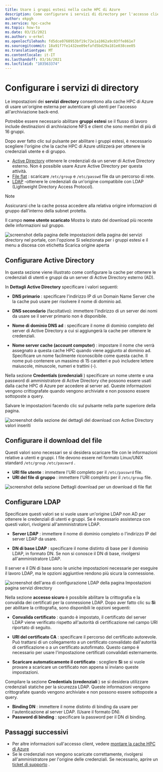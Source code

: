 ```yaml
---
title: Usare i gruppi estesi nella cache HPC di Azure
description: Come configurare i servizi di directory per l'accesso client a destinazioni di archiviazione nella cache HPC di Azure
author: ekpgh
ms.service: hpc-cache
ms.topic: how-to
ms.date: 03/15/2021
ms.author: v-erkel
ms.openlocfilehash: fd5dce0760953bf19c72e1a1062a9c03ffe861e7
ms.sourcegitcommit: 18a91f7fe1432ee09efafd5bd29a181e038cee05
ms.translationtype: MT
ms.contentlocale: it-IT
ms.lasthandoff: 03/16/2021
ms.locfileid: "103563374"
---
```

# <a name="configure-directory-services"></a>Configurare i servizi di directory

Le impostazioni dei **servizi directory** consentono alla cache HPC di Azure di usare un'origine esterna per autenticare gli utenti per l'accesso all'archiviazione back-end.

Potrebbe essere necessario abilitare **gruppi estesi** se il flusso di lavoro include destinazioni di archiviazione NFS e client che sono membri di più di 16 gruppi.

Dopo aver fatto clic sul pulsante per abilitare i gruppi estesi, è necessario scegliere l'origine che la cache HPC di Azure utilizzerà per ottenere le credenziali utente e di gruppo.

* [Active Directory](#configure-active-directory) ottenere le credenziali da un server di Active Directory esterno. Non è possibile usare Azure Active Directory per questa attività.
* [File flat](#configure-file-download) : scaricare `/etc/group` e `/etc/passwd` file da un percorso di rete.
* [LDAP](#configure-ldap) -ottenere le credenziali da un'origine compatibile con LDAP (Lightweight Directory Access Protocol).

> [!NOTE]
> Assicurarsi che la cache possa accedere alla relativa origine informazioni di gruppo dall'interno della subnet protetta.<!-- + details/examples -->

Il campo **nome utente scaricato** Mostra lo stato del download più recente delle informazioni sul gruppo.

![screenshot della pagina delle impostazioni della pagina dei servizi directory nel portale, con l'opzione Sì selezionata per i gruppi estesi e il menu a discesa con etichetta Scarica origine aperta](media/directory-services-select-group-source.png)

## <a name="configure-active-directory"></a>Configurare Active Directory

In questa sezione viene illustrato come configurare la cache per ottenere le credenziali di utenti e gruppi da un server di Active Directory esterno (AD).

In **Dettagli Active Directory** specificare i valori seguenti:

* **DNS primario** : specificare l'indirizzo IP di un Domain Name Server che la cache può usare per risolvere il nome di dominio ad.

* **DNS secondario** (facoltativo): immettere l'indirizzo di un server dei nomi da usare se il server primario non è disponibile.

* **Nome di dominio DNS ad** : specificare il nome di dominio completo del server di Active Directory a cui si aggiungerà la cache per ottenere le credenziali.

* **Nome server cache (account computer)** : impostare il nome che verrà assegnato a questa cache HPC quando viene aggiunto al dominio ad. Specificare un nome facilmente riconoscibile come questa cache. Il nome può contenere un massimo di 15 caratteri e può includere lettere maiuscole, minuscole, numeri e trattini (-).

Nella sezione **Credentials (credenziali** ) specificare un nome utente e una password di amministratore di Active Directory che possono essere usati dalla cache HPC di Azure per accedere al server ad. Queste informazioni vengono crittografate quando vengono archiviate e non possono essere sottoposte a query.

Salvare le impostazioni facendo clic sul pulsante nella parte superiore della pagina.

![screenshot della sezione dei dettagli del download con Active Directory valori inseriti](media/group-download-details-ad.png)

## <a name="configure-file-download"></a>Configurare il download del file

Questi valori sono necessari se si desidera scaricare file con le informazioni relative a utenti e gruppi. I file devono essere nel formato Linux/UNIX standard `/etc/group` `/etc/passwrd` .

* **URI file utente** : immettere l'URI completo per il `/etc/passwrd` file.
* **URI del file di gruppo** : immettere l'URI completo per il `/etc/group` file.

![screenshot della sezione Dettagli download per un download di file flat](media/group-download-details-file.png)

## <a name="configure-ldap"></a>Configurare LDAP

Specificare questi valori se si vuole usare un'origine LDAP non AD per ottenere le credenziali di utenti e gruppi. Se è necessario assistenza con questi valori, rivolgersi all'amministratore LDAP.

* **Server LDAP** : immettere il nome di dominio completo o l'indirizzo IP del server LDAP da usare. <!-- only one, not up to 3 -->

* **DN di base LDAP** : specificare il nome distinto di base per il dominio LDAP, in formato DN. Se non si conosce il DN di base, rivolgersi all'amministratore LDAP.

Il server e il DN di base sono le uniche impostazioni necessarie per eseguire il lavoro LDAP, ma le opzioni aggiuntive rendono più sicura la connessione.

![screenshot dell'area di configurazione LDAP della pagina Impostazioni pagina servizi directory](media/group-download-details-ldap.png)

Nella sezione **accesso sicuro** è possibile abilitare la crittografia e la convalida dei certificati per la connessione LDAP. Dopo aver fatto clic su **Sì** per abilitare la crittografia, sono disponibili le opzioni seguenti:

* **Convalida certificato** : quando è impostato, il certificato del server LDAP viene verificato rispetto all'autorità di certificazione nel campo URI riportato di seguito.

* **URI del certificato CA** : specificare il percorso del certificato autorevole. Può trattarsi di un collegamento a un certificato convalidato dall'autorità di certificazione o a un certificato autofirmato. Questo campo è necessario per usare l'impostazione certificati convalidati esternamente.

* **Scaricare automaticamente il certificato** : scegliere **Sì** se si vuole provare a scaricare un certificato non appena si inviano queste impostazioni.

Compilare la sezione **Credentials (credenziali** ) se si desidera utilizzare credenziali statiche per la sicurezza LDAP. Queste informazioni vengono crittografate quando vengono archiviate e non possono essere sottoposte a query.

* **Binding DN** : immettere il nome distinto di binding da usare per l'autenticazione al server LDAP. (Usare il formato DN).
* **Password di binding** : specificare la password per il DN di binding.

## <a name="next-steps"></a>Passaggi successivi

* Per altre informazioni sull'accesso client, vedere [montare la cache HPC di Azure](hpc-cache-mount.md)
* Se le credenziali non vengono scaricate correttamente, rivolgersi all'amministratore per l'origine delle credenziali. Se necessario, aprire un [ticket di supporto](hpc-cache-support-ticket.md) .
